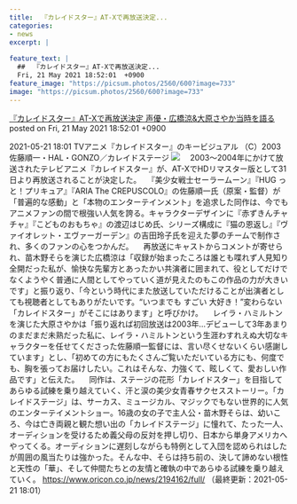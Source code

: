 ```yaml
---
title:  『カレイドスター』AT-Xで再放送決定...
categories:
- news
excerpt: |
  
feature_text: |
  ##  『カレイドスター』AT-Xで再放送決定...
  Fri, 21 May 2021 18:52:01  +0900
feature_image: "https://picsum.photos/2560/600?image=733"
image: "https://picsum.photos/2560/600?image=733"
---
```


[ 『カレイドスター』AT-Xで再放送決定 声優・広橋涼&amp;大原さやか当時を語る  ](https://hayabusa9.5ch.net/test/read.cgi/mnewsplus/1621590721/)
posted on Fri, 21 May 2021 18:52:01  +0900

<!--more-->

2021-05-21 18:01 TVアニメ『カレイドスター』のキービジュアル （C）2003 佐藤順一・HAL・GONZO／カレイドステージ ![](https://contents.oricon.co.jp/upimg/news/20210521/2194162_202105210923064001621587661c.jpg) 　2003〜2004年にかけて放送されたテレビアニメ『カレイドスター』が、AT-XでHDリマスター版として31日より再放送されることが決定した。 　『美少女戦士セーラームーン』『HUG っと！プリキュア』『ARIA The CREPUSCOLO』の佐藤順一氏（原案・監督）が「普遍的な感動」と「本物のエンターテインメント」を追求した同作は、今でもアニメファンの間で根強い人気を誇る。キャラクターデザインに『赤ずきんチャチャ』『こどものおもちゃ』の渡辺はじめ氏、シリーズ構成に『猫の恩返し』『ヴァイオレット・エヴァーガーデン』の吉田玲子氏を迎えた夢のチームで制作され、多くのファンの心をつかんだ。 　再放送にキャストからコメントが寄せられ、苗木野そらを演じた広橋涼は「収録が始まったころは誰とも喋れず人見知り全開だった私が、愉快な先輩方とあったかい共演者に囲まれて、役としてだけでなくようやく普通に人間としてやっていく道が見えたのもこの作品の力が大きいです」と振り返り、「今という時代にまた放送していただけることが出演者としても視聴者としてもありがたいです。“いつまでも すごい 大好き！”変わらない「カレイドスター」がそこにはあります」と呼びかけ。 　レイラ・ハミルトンを演じた大原さやかは「振り返れば初回放送は2003年…デビューして3年あまりのまだまだ未熟だった私に、レイラ・ハミルトンという生涯わすれえぬ大切なキャラクターを任せてくださった佐藤順一監督には、言い尽くせないくらい感謝しています」とし、「初めての方にもたくさんご覧いただいている方にも、何度でも、胸を張ってお届けしたい。これはそんな、力強くて、眩しくて、愛おしい作品です」と伝えた。 　同作は、ステージの花形「カレイドスター」を目指してあらゆる試練を乗り越えていく、汗と涙の美少女青春サクセスストーリー。「カレイドステージ」は、サーカス、ミュージカル、マジックでもない世界的に人気のエンターテイメントショー。16歳の女の子で主人公・苗木野そらは、幼いころ、今は亡き両親と観た想い出の「カレイドステージ」に憧れて、たった一人、オーディションを受けるため義父母の反対を押し切り、日本から単身アメリカへやってくる。オーディションに遅刻しながらも特例として入団を認められはしたが周囲の風当たりは強かった。そんな中、そらは持ち前の、決して諦めない根性と天性の「華」、そして仲間たちとの友情と確執の中であらゆる試練を乗り越えていく。 https://www.oricon.co.jp/news/2194162/full/ （最終更新：2021-05-21 18:01）
